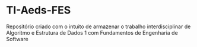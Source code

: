 # TI-Aeds-FES
Repositório criado com o intuito de armazenar o trabalho interdisciplinar de Algoritmo e Estrutura de Dados 1 com Fundamentos de Engenharia de Software
